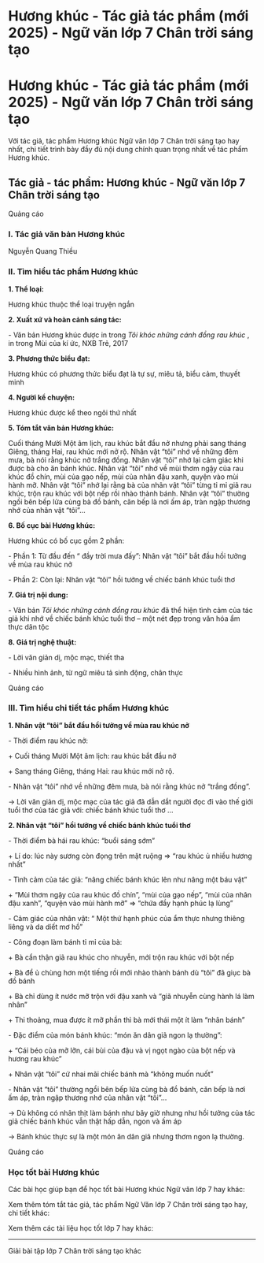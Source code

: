 # Hương khúc - Tác giả tác phẩm (mới 2025) - Ngữ văn lớp 7 Chân trời sáng tạo

# Hương khúc - Tác giả tác phẩm (mới 2025) - Ngữ văn lớp 7 Chân trời sáng tạo

Với tác giả, tác phẩm Hương khúc Ngữ văn lớp 7 Chân trời sáng tạo hay nhất, chi tiết trình bày đầy đủ nội dung chính quan trọng nhất về tác phẩm Hương khúc.

## Tác giả - tác phẩm: Hương khúc - Ngữ văn lớp 7 Chân trời sáng tạo

Quảng cáo

### **I. Tác giả văn bản Hương khúc**

Nguyễn Quang Thiều

### **II. Tìm hiểu tác phẩm Hương khúc**

**1\. Thể loại:**

Hương khúc thuộc thể loại truyện ngắn

**2\. Xuất xứ và hoàn cảnh sáng tác:**

\- Văn bản Hương khúc được in trong _Tôi khóc những cánh đồng rau khúc_ , in trong Mùi của kí ức, NXB Trẻ, 2017

**3\. Phương thức biểu đạt:**

Hương khúc có phương thức biểu đạt là tự sự, miêu tả, biểu cảm, thuyết minh

**4\. Người kể chuyện:**

Hương khúc được kể theo ngôi thứ nhất

**5\. Tóm tắt văn bản Hương khúc:**

Cuối tháng Mười Một âm lịch, rau khúc bắt đầu nở nhưng phải sang tháng Giêng, tháng Hai, rau khúc mới nở rộ. Nhân vật “tôi” nhớ về những đêm mưa, bà nói rằng khúc nở trắng đồng. Nhân vật “tôi” nhớ lại cảm giác khi được bà cho ăn bánh khúc. Nhân vật “tôi” nhớ về mùi thơm ngậy của rau khúc đồ chín, mùi của gạo nếp, mùi của nhân đậu xanh, quyện vào mùi hành mỡ. Nhân vật “tôi” nhớ lại rằng bà của nhân vật “tôi” từng tỉ mỉ giã rau khúc, trộn rau khúc với bột nếp rồi nhào thành bánh. Nhân vật “tôi” thường ngồi bên bếp lửa cùng bà đồ bánh, căn bếp là nơi ấm áp, tràn ngập thương nhớ của nhân vật “tôi”…

**6\. Bố cục bài Hương khúc:**

Hương khúc có bố cục gồm 2 phần:

\- Phần 1: Từ đầu đến “ đầy trời mưa đấy”: Nhân vật “tôi” bắt đầu hồi tưởng về mùa rau khúc nở

\- Phần 2: Còn lại: Nhân vật “tôi” hồi tưởng về chiếc bánh khúc tuổi thơ

**7\. Giá trị nội dung:**

\- Văn bản  _Tôi khóc những cánh đồng rau khúc_ đã thể hiện tình cảm của tác giả khi nhớ về chiếc bánh khúc tuổi thơ – một nét đẹp trong văn hóa ẩm thực dân tộc

**8\. Giá trị nghệ thuật:**

\- Lời văn giản dị, mộc mạc, thiết tha

\- Nhiều hình ảnh, từ ngữ miêu tả sinh động, chân thực

Quảng cáo

### **III. Tìm hiểu chi tiết tác phẩm Hương khúc**

**1\. Nhân vật “tôi” bắt đầu hồi tưởng về mùa rau khúc nở**

\- Thời điểm rau khúc nở:

\+ Cuối tháng Mười Một âm lịch: rau khúc bắt đầu nở 

\+ Sang tháng Giêng, tháng Hai: rau khúc mới nở rộ. 

\- Nhân vật “tôi” nhớ về những đêm mưa, bà nói rằng khúc nở “trắng đồng”.

→ Lời văn giản dị, mộc mạc của tác giả đã dẫn dắt người đọc đi vào thế giới tuổi thơ của tác giả với: chiếc bánh khúc tuổi thơ …

**2\. Nhân vật “tôi” hồi tưởng về chiếc bánh khúc tuổi thơ**

\- Thời điểm bà hái rau khúc: “buổi sáng sớm”

\+ Lí do: lúc này sương còn đọng trên mặt ruộng => “rau khúc ủ nhiều hương nhất”

\- Tình cảm của tác giả: “nâng chiếc bánh khúc lên như nâng một báu vật”

\+ “Mùi thơm ngậy của rau khúc đồ chín”, “mùi của gạo nếp”, “mùi của nhân đậu xanh”, “quyện vào mùi hành mỡ” => “chứa đầy hạnh phúc lạ lùng”

\- Cảm giác của nhân vật: “ Một thứ hạnh phúc của ẩm thực nhưng thiêng liêng và da diết mơ hồ”

\- Công đoạn làm bánh tỉ mỉ của bà:

\+ Bà cẩn thận giã rau khúc cho nhuyễn, mới trộn rau khúc với bột nếp 

\+ Bà để ủ chùng hơn một tiếng rồi mới nhào thành bánh dù “tôi” đã giục bà đồ bánh

\+ Bà chỉ dùng ít nước mỡ trộn với đậu xanh và “giã nhuyễn cùng hành lá làm nhân”

\+ Thi thoảng, mua được ít mỡ phần thì bà mới thái một ít làm “nhân bánh”

\- Đặc điểm của món bánh khúc: “món ăn dân giã ngon lạ thường”:

\+ “Cái béo của mỡ lỡn, cái bùi của đậu và vị ngọt ngào của bột nếp và hương rau khúc”

\+ Nhân vật “tôi” cứ nhai mãi chiếc bánh mà “không muốn nuốt”

\- Nhân vật “tôi” thường ngồi bên bếp lửa cùng bà đồ bánh, căn bếp là nơi ấm áp, tràn ngập thương nhớ của nhân vật “tôi”…

→ Dù không có nhân thịt làm bánh như bây giờ nhưng như hồi tưởng của tác giả chiếc bánh khúc vẫn thật hấp dẫn, ngon và ấm áp

→ Bánh khúc thực sự là một món ăn dân giã nhưng thơm ngon lạ thường.

Quảng cáo

### **Học tốt bài Hương khúc**

Các bài học giúp bạn để học tốt bài Hương khúc Ngữ văn lớp 7 hay khác:

Xem thêm tóm tắt tác giả, tác phẩm Ngữ Văn lớp 7 Chân trời sáng tạo hay, chi tiết khác:

Xem thêm các tài liệu học tốt lớp 7 hay khác:

* * *

Giải bài tập lớp 7 Chân trời sáng tạo khác
